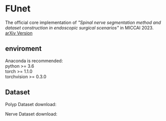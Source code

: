 # FUnet
The official core implementation of *"Spinal nerve segmentation method and dataset construction in endoscopic surgical scenarios"* in MICCAI 2023.
[arXiv Version](https://arxiv.org/ftp/arxiv/papers/2307/2307.10955.pdf)

## enviroment
Anaconda is recommended:  
python >= 3.6  
torch >= 1.1.0  
torchvision >= 0.3.0  

## Dataset
Polyp Dataset download:

Nerve Dataset download:









